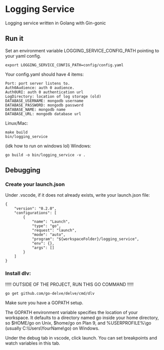 # Logging Service
Logging service written in Golang with Gin-gonic

## Run it

Set an environment variable LOGGING_SERVICE_CONFIG_PATH pointing to your yaml config.
```
export LOGGING_SERVICE_CONFIG_PATH=config/config.yaml
```

Your config.yaml should have 4 items:
```
Port: port server listens to.
Auth0Audience: auth 0 audience.
Auth0URI: auth 0 authentication url
LogDirectory: location of log storage (old)
DATABASE_USERNAME: mongodb username
DATABASE_PASSWORD: mongodb password
DATABASE_NAME: mongodb name
DATABASE_URL: mongodb database url
```

Linux/Mac:
```
make build
bin/logging_service
```

(idk how to run on windows lol)
Windows: 
```
go build -o bin/logging_service -v .
```


## Debugging

### Create your launch.json

Under .vscode, if it does not already exists, write your launch.json file:

```
{
	"version": "0.2.0",
	"configurations": [
		{
			"name": "Launch",
			"type": "go",
			"request": "launch",
			"mode": "auto",
			"program": "${workspaceFolder}/logging_service",
			"env": {},
			"args": []
		}
	]
}
```

### Install dlv:

!!!!! OUTSIDE OF THE PROJECT, RUN THIS GO COMMAND !!!!!

```
go get github.com/go-delve/delve/cmd/dlv
```

Make sure you have a GOPATH setup.

The GOPATH environment variable specifies the location of your workspace. It defaults to a directory named go inside your home directory, so $HOME/go on Unix, $home/go on Plan 9, and %USERPROFILE%\go (usually C:\Users\YourName\go) on Windows.

Under the debug tab in vscode, click launch. You can set breakpoints and watch variables in this tab.
